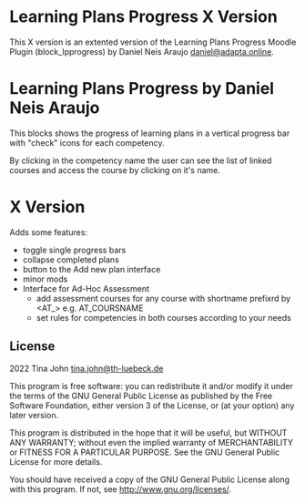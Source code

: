 # Learning Plans Progress X Version #

This X version is an extented version of the Learning Plans Progress Moodle Plugin (block_lpprogress) by Daniel Neis Araujo <daniel@adapta.online>.

# Learning Plans Progress by Daniel Neis Araujo #

This blocks shows the progress of learning plans in a vertical progress bar with "check" icons for each competency.

By clicking in the competency name  the user can see the list of linked courses and access the course by clicking on it's name.

# X Version #
Adds some features:
* toggle single progress bars
* collapse completed plans
* button to the Add new plan interface
* minor mods
* Interface for Ad-Hoc Assessment
    - add assessment courses for any course with shortname prefixrd by <AT_> e.g. AT_COURSNAME
    - set rules for competencies in both courses according to your needs    

## License ##

2022 Tina John <tina.john@th-luebeck.de>

This program is free software: you can redistribute it and/or modify it under
the terms of the GNU General Public License as published by the Free Software
Foundation, either version 3 of the License, or (at your option) any later
version.

This program is distributed in the hope that it will be useful, but WITHOUT ANY
WARRANTY; without even the implied warranty of MERCHANTABILITY or FITNESS FOR A
PARTICULAR PURPOSE.  See the GNU General Public License for more details.

You should have received a copy of the GNU General Public License along with
this program.  If not, see <http://www.gnu.org/licenses/>.
